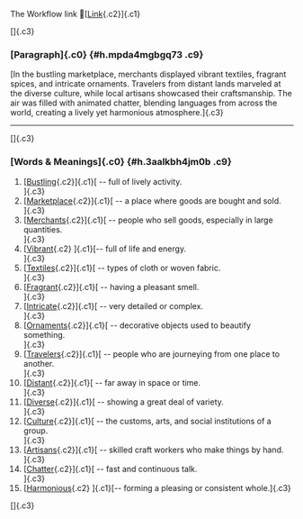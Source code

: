 The Workflow link
👏[[Link](https://www.google.com/url?q=http://www.google.com&sa=D&source=editors&ust=1759744195791671&usg=AOvVaw1PPfJk0cO7ZC2FcX2aTqR7){.c2}]{.c1}

[]{.c3}

### [Paragraph]{.c0} {#h.mpda4mgbgq73 .c9}

[In the bustling marketplace, merchants displayed vibrant textiles,
fragrant spices, and intricate ornaments. Travelers from distant lands
marveled at the diverse culture, while local artisans showcased their
craftsmanship. The air was filled with animated chatter, blending
languages from across the world, creating a lively yet harmonious
atmosphere.]{.c3}

------------------------------------------------------------------------

[]{.c3}

### [Words & Meanings]{.c0} {#h.3aalkbh4jm0b .c9}

1.  [[Bustling](https://www.google.com/url?q=http://www.google.com&sa=D&source=editors&ust=1759744195792566&usg=AOvVaw3FHP7Gc04aDuU1ie_rE3Pz){.c2}]{.c1}[ --
    full of lively activity.\
    ]{.c3}
2.  [[Marketplace](https://www.google.com/url?q=http://www.google.com&sa=D&source=editors&ust=1759744195792765&usg=AOvVaw0KEf1qkEApm--rn37b9oP3){.c2}]{.c1}[ --
    a place where goods are bought and sold.\
    ]{.c3}
3.  [[Merchants](https://www.google.com/url?q=http://www.google.com&sa=D&source=editors&ust=1759744195793003&usg=AOvVaw0D522OdwA8QNmTS4kKcPGi){.c2}]{.c1}[ --
    people who sell goods, especially in large quantities.\
    ]{.c3}
4.  [[Vibrant](https://www.google.com/url?q=http://www.google.com&sa=D&source=editors&ust=1759744195793171&usg=AOvVaw0Hfr7fcmyXYhmNK8QuSNzS){.c2}
    ]{.c1}[-- full of life and energy.\
    ]{.c3}
5.  [[Textiles](https://www.google.com/url?q=http://www.google.com&sa=D&source=editors&ust=1759744195793323&usg=AOvVaw2HyXOxG0CCsgppanw7Vg6q){.c2}]{.c1}[ --
    types of cloth or woven fabric.\
    ]{.c3}
6.  [[Fragrant](https://www.google.com/url?q=http://www.google.com&sa=D&source=editors&ust=1759744195793494&usg=AOvVaw1XlzSn9szTaj1QwrBiGvtS){.c2}]{.c1}[ --
    having a pleasant smell.\
    ]{.c3}
7.  [[Intricate](https://www.google.com/url?q=http://www.google.com&sa=D&source=editors&ust=1759744195793652&usg=AOvVaw0pcoCxxyrm6jMQPGKsLzCC){.c2}]{.c1}[ --
    very detailed or complex.\
    ]{.c3}
8.  [[Ornaments](https://www.google.com/url?q=http://www.google.com&sa=D&source=editors&ust=1759744195793771&usg=AOvVaw1Sa2SwaMl7KpOPEsCj1QgM){.c2}]{.c1}[ --
    decorative objects used to beautify something.\
    ]{.c3}
9.  [[Travelers](https://www.google.com/url?q=http://www.google.com&sa=D&source=editors&ust=1759744195793913&usg=AOvVaw1fC3G4gaKiX9AiZ0G559fS){.c2}]{.c1}[ --
    people who are journeying from one place to another.\
    ]{.c3}
10. [[Distant](https://www.google.com/url?q=http://www.google.com&sa=D&source=editors&ust=1759744195794068&usg=AOvVaw1m2k6Ylyda38XogUWodi0Y){.c2}]{.c1}[ --
    far away in space or time.\
    ]{.c3}
11. [[Diverse](https://www.google.com/url?q=http://www.google.com&sa=D&source=editors&ust=1759744195794214&usg=AOvVaw3z1ViuUwDHENd2AkGaPStM){.c2}]{.c1}[ --
    showing a great deal of variety.\
    ]{.c3}
12. [[Culture](https://www.google.com/url?q=http://www.google.com&sa=D&source=editors&ust=1759744195794346&usg=AOvVaw0gwQhyHD7L-E5an6RDVITA){.c2}]{.c1}[ --
    the customs, arts, and social institutions of a group.\
    ]{.c3}
13. [[Artisans](https://www.google.com/url?q=http://www.google.com&sa=D&source=editors&ust=1759744195794487&usg=AOvVaw2zjLsBL4U2y560dyO6T5JF){.c2}]{.c1}[ --
    skilled craft workers who make things by hand.\
    ]{.c3}
14. [[Chatter](https://www.google.com/url?q=http://www.google.com&sa=D&source=editors&ust=1759744195794620&usg=AOvVaw04G4xmbe5p1bVK2TwfkAKa){.c2}]{.c1}[ --
    fast and continuous talk.\
    ]{.c3}
15. [[Harmonious](https://www.google.com/url?q=http://www.google.com&sa=D&source=editors&ust=1759744195794743&usg=AOvVaw02BYuDGccM2LRuhmt9yQZ1){.c2}
    ]{.c1}[-- forming a pleasing or consistent whole.]{.c3}

[]{.c3}
